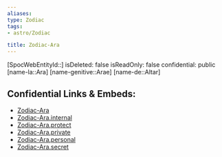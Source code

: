 ```yaml
---
aliases: 
type: Zodiac
tags:
- astro/Zodiac

title: Zodiac-Ara
---
```

[SpocWebEntityId::]
isDeleted: false
isReadOnly: false
confidential: public
[name-la::Ara]
[name-genitive::Arae]
[name-de::Altar]


## Confidential Links & Embeds: 
- [Zodiac-Ara](../../../_public/astro/Zodiac/Zodiac-Ara.md) 
- [Zodiac-Ara.internal](../../../_internal/astro/Zodiac/Zodiac-Ara.internal.md) 
- [Zodiac-Ara.protect](../../../_protect/astro/Zodiac/Zodiac-Ara.protect.md) 
- [Zodiac-Ara.private](../../../_private/astro/Zodiac/Zodiac-Ara.private.md) 
- [Zodiac-Ara.personal](../../../_personal/astro/Zodiac/Zodiac-Ara.personal.md) 
- [Zodiac-Ara.secret](../../../_secret/astro/Zodiac/Zodiac-Ara.secret.md) 
